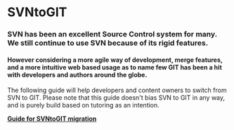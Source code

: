 # SVNtoGIT
### SVN has been an excellent Source Control system for many. We still continue to use SVN because of its rigid features.
#### However considering a more agile way of development, merge features, and a more intuitive web based usage as to name few GIT has been a hit with developers and authors around the globe.
The following guide will help developers and content owners to switch from SVN to GIT.
Please note that this guide doesn't bias SVN to GIT in any way, and is purely build based on tutoring as an intention.

**[Guide for SVNtoGIT migration](./README.md)**